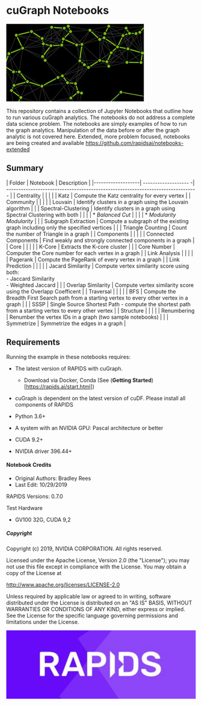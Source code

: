 

# cuGraph Notebooks

![GraphAnalyticsFigure](img/GraphAnalyticsFigure.jpg)

This repository contains a collection of Jupyter Notebooks that outline how to run various cuGraph analytics.   The notebooks do not address a complete data science problem.  The notebooks are simply examples of how to run the graph analytics.  Manipulation of the data before or after the graph analytic is not covered here.   Extended, more problem focused, notebooks are being created and available https://github.com/rapidsai/notebooks-extended

## Summary

| Folder            | Notebook             | Description                                                                     |
|-------------------| ------------------- -| ------------------------------------------------------------------------------- |
| Centrality        |                      |                                                                                 |
|                   | Katz                 | Compute the Katz centrality for every vertex                                    |
| Community         |                      |                                                                                 |
|                   | Louvain              | Identify clusters in a graph using the Louvain algorithm                        |
|                   | Spectral-Clustering  | Identify clusters in a  graph using Spectral Clustering with both               | 
|                   |                      |   * _Balanced Cut_                                                              | 
|                   |                      |   * _Modularity Modularity_                                                     | 
|                   | Subgraph Extraction  | Compute a subgraph of the existing graph including only the specified vertices  |
|                   | Triangle Counting    | Count the number of Triangle in a graph                                         |
| Components        |                      |                                                                                 |
|                   | Connected Components | Find weakly and strongly connected components in a graph                        | 
| Core              |                      |                                                                                 |
|                   | K-Core               | Extracts the K-core cluster                                                     |
|                   | Core Number          | Computer the Core number for each vertex in a graph                             |
| Link Analysis     |                      |                                                                                 |
|                   | Pagerank             | Compute the PageRank of every vertex in a graph                                 |
| Link Prediction   |                      |                                                                                 |
|                   | Jacard Similarity    | Compute vertex similarity score using both:<br />- Jaccard Similarity<br />- Weighted Jaccard |
|                   | Overlap Similarity   | Compute vertex similarity score using the Overlapp Coefficent                   |
| Traversal         |                      |                                                                                 |
|                   | BFS                  | Compute the Breadth First Search path from a starting vertex to every other vertex in a graph |
|                   | SSSP                 | Single Source Shortest Path  - compute the shortest path from a starting vertex to every other vertex |
| Structure         |                      |                                                                                 |
|                   | Renumbering          | Renumber the vertex IDs in a graph (two sample notebooks)                       |
|                   | Symmetrize           | Symmetrize the edges in a graph                                                 |




## Requirements

Running the example in these notebooks requires:

* The latest version of RAPIDS with cuGraph.
  * Download via Docker, Conda (See (__Getting Started__)[https://rapids.ai/start.html])
  
* cuGraph is dependent on the latest version of cuDF.  Please install all components of RAPIDS 
* Python 3.6+
* A system with an NVIDIA GPU:  Pascal architecture or better
* CUDA 9.2+
* NVIDIA driver 396.44+



#### Notebook Credits

- Original Authors: Bradley Rees
- Last Edit: 10/29/2019

RAPIDS Versions: 0.7.0    

Test Hardware

- GV100 32G, CUDA 9,2



##### Copyright

Copyright (c) 2019, NVIDIA CORPORATION.  All rights reserved.

Licensed under the Apache License, Version 2.0 (the "License");  you may not use this file except in compliance with the License.  You may obtain a copy of the License at

http://www.apache.org/licenses/LICENSE-2.0 

Unless required by applicable law or agreed to in writing, software distributed under the License is distributed on an "AS IS" BASIS, WITHOUT WARRANTIES OR CONDITIONS OF ANY KIND, either express or implied.  See the License for the specific language governing permissions and limitations under the License.





![RAPIDS](img/rapids_logo.png)

